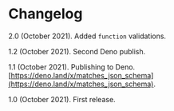 # Changelog

2.0 (October 2021). Added `function` validations.

1.2 (October 2021). Second Deno publish.

1.1 (October 2021). Publishing to Deno. [https://deno.land/x/matches_json_schema](https://deno.land/x/matches_json_schema).

1.0 (October 2021). First release.
